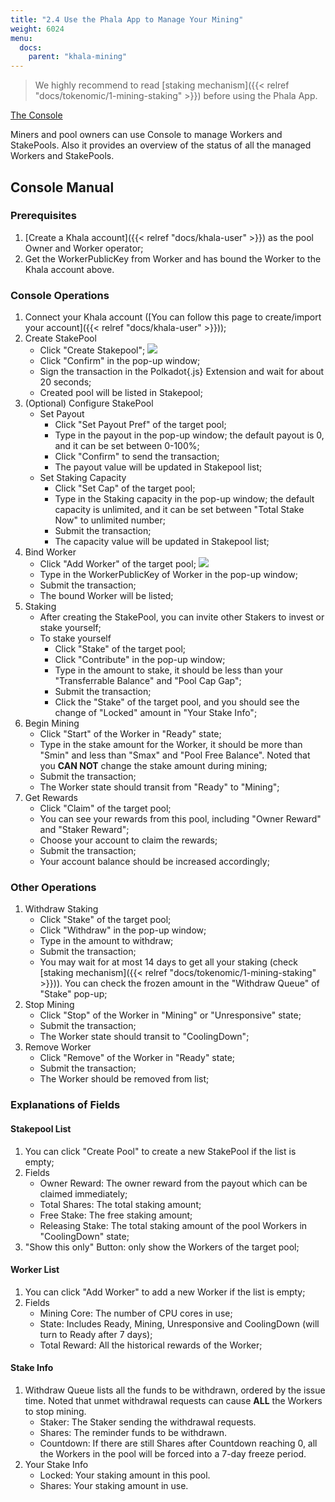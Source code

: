 ```yaml
---
title: "2.4 Use the Phala App to Manage Your Mining"
weight: 6024
menu:
  docs:
    parent: "khala-mining"
---
```


> We highly recommend to read [staking mechanism]({{< relref "docs/tokenomic/1-mining-staking" >}}) before using the Phala App.

[The Console](http://app-test.phala.network/console)

Miners and pool owners can use Console to manage Workers and StakePools. Also it provides an overview of the status of all the managed Workers and StakePools.

## Console Manual

### Prerequisites

1. [Create a Khala account]({{< relref "docs/khala-user" >}}) as the pool Owner and Worker operator;
2. Get the WorkerPublicKey from Worker and has bound the Worker to the Khala account above.

### Console Operations

<!-- TODO.zhe: the link in yuque is outdated -->

1. Connect your Khala account ([You can follow this page to create/import your account]({{< relref "docs/khala-user" >}}));
2. Create StakePool
   - Click "Create Stakepool";
     ![](/images/docs/khala-mining/create-pool.png)
   - Click "Confirm" in the pop-up window;
   - Sign the transaction in the Polkadot{.js} Extension and wait for about 20 seconds;
   - Created pool will be listed in Stakepool;
3. (Optional) Configure StakePool
   - Set Payout
     - Click "Set Payout Pref" of the target pool;
     - Type in the payout in the pop-up window; the default payout is 0, and it can be set between 0-100%;
     - Click "Confirm" to send the transaction;
     - The payout value will be updated in Stakepool list;
   - Set Staking Capacity
     - Click "Set Cap" of the target pool;
     - Type in the Staking capacity in the pop-up window; the default capacity is unlimited, and it can be set between "Total Stake Now" to unlimited number;
     - Submit the transaction;
     - The capacity value will be updated in Stakepool list;
4. Bind Worker
   - Click "Add Worker" of the target pool;
     ![](/images/docs/khala-mining/add-worker.png)
   - Type in the WorkerPublicKey of Worker in the pop-up window;
   - Submit the transaction;
   - The bound Worker will be listed;
5. Staking
   - After creating the StakePool, you can invite other Stakers to invest or stake yourself;
   - To stake yourself
     - Click "Stake" of the target pool;
     - Click "Contribute" in the pop-up window;
     - Type in the amount to stake, it should be less than your "Transferrable Balance" and "Pool Cap Gap";
     - Submit the transaction;
     - Click the "Stake" of the target pool, and you should see the change of "Locked" amount in "Your Stake Info";
6. Begin Mining
   - Click "Start" of the Worker in "Ready" state;
   - Type in the stake amount for the Worker, it should be more than "Smin" and less than "Smax" and "Pool Free Balance". Noted that you **CAN NOT** change the stake amount during mining;
   - Submit the transaction;
   - The Worker state should transit from "Ready" to "Mining";
7. Get Rewards
   - Click "Claim" of the target pool;
   - You can see your rewards from this pool, including "Owner Reward" and "Staker Reward";
   - Choose your account to claim the rewards;
   - Submit the transaction;
   - Your account balance should be increased accordingly;

### Other Operations

1. Withdraw Staking
   - Click "Stake" of the target pool;
   - Click "Withdraw" in the pop-up window;
   - Type in the amount to withdraw;
   - Submit the transaction;
   - You may wait for at most 14 days to get all your staking (check [staking mechanism]({{< relref "docs/tokenomic/1-mining-staking" >}})). You can check the frozen amount in the "Withdraw Queue" of "Stake" pop-up;
2. Stop Mining
   - Click "Stop" of the Worker in "Mining" or "Unresponsive" state;
   - Submit the transaction;
   - The Worker state should transit to "CoolingDown";
3. Remove Worker
   - Click "Remove" of the Worker in "Ready" state;
   - Submit the transaction;
   - The Worker should be removed from list;

### Explanations of Fields

#### Stakepool List

1. You can click "Create Pool" to create a new StakePool if the list is empty;
2. Fields
   - Owner Reward: The owner reward from the payout which can be claimed immediately;
   - Total Shares: The total staking amount;
   - Free Stake: The free staking amount;
   - Releasing Stake: The total staking amount of the pool Workers in "CoolingDown" state;
3. "Show this only" Button: only show the Workers of the target pool;

#### Worker List

1. You can click "Add Worker" to add a new Worker if the list is empty;
2. Fields
   - Mining Core: The number of CPU cores in use;
   - State: Includes Ready, Mining, Unresponsive and CoolingDown (will turn to Ready after 7 days);
   - Total Reward: All the historical rewards of the Worker;

#### Stake Info

1. Withdraw Queue lists all the funds to be withdrawn, ordered by the issue time. Noted that unmet withdrawal requests can cause **ALL** the Workers to stop mining.
   - Staker: The Staker sending the withdrawal requests.
   - Shares: The reminder funds to be withdrawn.
   - Countdown: If there are still Shares after Countdown reaching 0, all the Workers in the pool will be forced into a 7-day freeze period.
2. Your Stake Info
   - Locked: Your staking amount in this pool.
   - Shares: Your staking amount in use.

